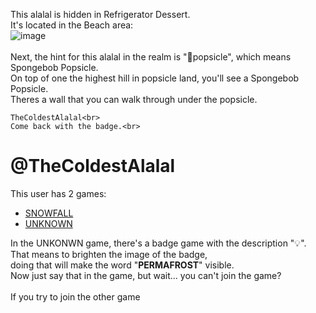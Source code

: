 This alalal is hidden in Refrigerator Dessert.<br>
It's located in the Beach area:<br>
![image](https://github.com/user-attachments/assets/ef67717d-01b6-427c-9c0b-565a77749c98)<br>
<br>
Next, the hint for this alalal in the realm is "🧽popsicle", which means Spongebob Popsicle.<br>
On top of one the highest hill in popsicle land, you'll see a Spongebob Popsicle.<br>
Theres a wall that you can walk through under the popsicle.<br>
```
TheColdestAlalal<br>
Come back with the badge.<br>
```
# @TheColdestAlalal
This user has 2 games:
- [SNOWFALL](https://www.roblox.com/games/83136575865983/SNOWFALL)
- [UNKNOWN](https://www.roblox.com/games/90383656553023/UNKNOWN)

In the UNKONWN game, there's a badge game with the description "💡".<br>
That means to brighten the image of the badge,<br>
doing that will make the word "**PERMAFROST**" visible.<br>
Now just say that in the game, but wait... you can't join the game?<br>
<br>
If you try to join the other game
